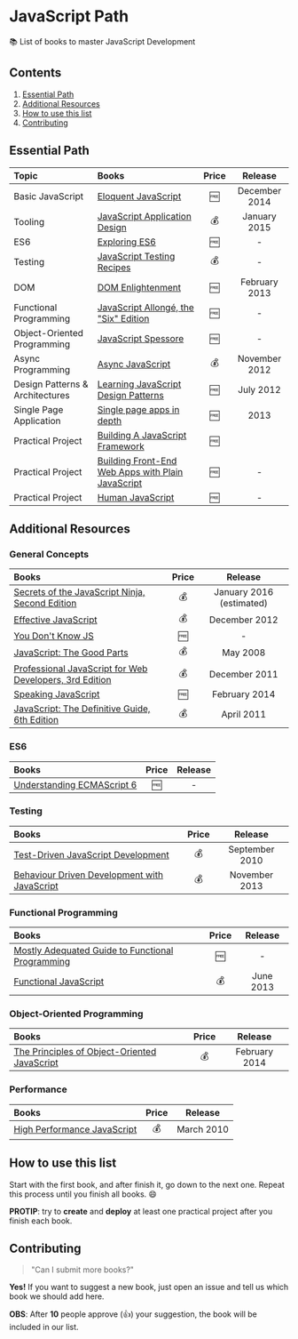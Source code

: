 # JavaScript Path

:books: List of books to master JavaScript Development

## Contents

1. [Essential Path](#essential-path)
1. [Additional Resources](#additional-resources)
1. [How to use this list](#how-to-use-this-list)
1. [Contributing](#contributing)

## Essential Path

Topic | Books | Price | Release
:-- | :-- | :--: | :--:
Basic JavaScript | [Eloquent JavaScript](http://eloquentjavascript.net/) | :free: | December 2014
Tooling | [JavaScript Application Design](https://www.manning.com/books/javascript-application-design) | :moneybag: | January 2015
ES6 | [Exploring ES6](http://exploringjs.com/es6/) | :free: | -
Testing | [JavaScript Testing Recipes](http://jstesting.jcoglan.com/) | :moneybag: | -
DOM | [DOM Enlightenment](http://domenlightenment.com/) | :free: | February 2013
Functional Programming | [JavaScript Allongé, the "Six" Edition](https://leanpub.com/javascriptallongesix/read) | :free: | -
Object-Oriented Programming | [JavaScript Spessore](https://leanpub.com/javascript-spessore/read) | :free: | -
Async Programming | [Async JavaScript](https://pragprog.com/book/tbajs/async-javascript) | :moneybag: | November 2012
Design Patterns & Architectures | [Learning JavaScript Design Patterns](http://www.addyosmani.com/resources/essentialjsdesignpatterns/book/) | :free: | July 2012
Single Page Application |[Single page apps in depth](http://singlepageappbook.com/) | :free: | 2013
Practical Project | [Building A JavaScript Framework](https://s3.amazonaws.com/dailyjs/files/build-a-javascript-framework.pdf) | :free: |
Practical Project | [Building Front-End Web Apps with Plain JavaScript](https://oxygen.informatik.tu-cottbus.de/webeng/JsFrontendApp/book/) | :free: | -
Practical Project | [Human JavaScript](http://read.humanjavascript.com/) | :free: | -

## Additional Resources

### General Concepts

Books | Price | Release
:-- | :--: | :--:
[Secrets of the JavaScript Ninja, Second Edition](https://www.manning.com/books/secrets-of-the-javascript-ninja-second-edition) | :moneybag: | January 2016 (estimated)
[Effective JavaScript](http://effectivejs.com/) | :moneybag: | December 2012
[You Don't Know JS](https://github.com/getify/You-Dont-Know-JS) | :free: | -
[JavaScript: The Good Parts](http://shop.oreilly.com/product/9780596517748.do) | :moneybag: | May 2008
[Professional JavaScript for Web Developers, 3rd Edition](http://www.wrox.com/WileyCDA/WroxTitle/Professional-JavaScript-for-Web-Developers-3rd-Edition.productCd-1118222199.html) | :moneybag: | December 2011
[Speaking JavaScript](http://speakingjs.com/es5/) | :free: | February 2014
[JavaScript: The Definitive Guide, 6th Edition](http://shop.oreilly.com/product/9780596805531.do) | :moneybag: | April 2011

### ES6

Books | Price | Release
:-- | :--: | :--:
[Understanding ECMAScript 6](https://leanpub.com/understandinges6/read/) | :free: | -

### Testing

Books | Price | Release
:-- | :--: | :--:
[Test-Driven JavaScript Development](http://tddjs.com/) | :moneybag: | September 2010
[Behaviour Driven Development with JavaScript](http://www.amazon.com/Behaviour-Driven-Development-JavaScript-introduction-ebook/dp/B00CYMN3J2) | :moneybag: | November 2013

### Functional Programming

Books | Price | Release
:-- | :--: | :--:
[Mostly Adequated Guide to Functional Programming](https://drboolean.gitbooks.io/mostly-adequate-guide/) | :free: | -
[Functional JavaScript](http://shop.oreilly.com/product/0636920028857.do) | :moneybag: | June 2013

### Object-Oriented Programming

Books | Price | Release
:-- | :--: | :--:
[The Principles of Object-Oriented JavaScript](http://shop.oreilly.com/product/9781593275402.do) | :moneybag: | February 2014

### Performance

Books | Price | Release
:-- | :--: | :--:
[High Performance JavaScript](http://shop.oreilly.com/product/9780596802806.do) | :moneybag: | March 2010

## How to use this list

Start with the first book, and after finish it, go down to the next one. Repeat this process until you finish all books. :smile:

**PROTIP**: try to **create** and **deploy** at least one practical project after you finish each book.

## Contributing

> "Can I submit more books?"

**Yes!** If you want to suggest a new book, just open an issue and tell us which book we should add here.

**OBS**: After **10** people approve (:+1:) your suggestion, the book will be included in our list.
